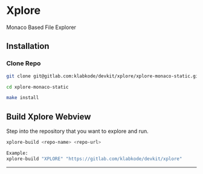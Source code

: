 # Xplore

Monaco Based File Explorer

## Installation

### Clone Repo

```bash
git clone git@gitlab.com:klabkode/devkit/xplore/xplore-monaco-static.git
```

```bash
cd xplore-monaco-static

make install
```

## Build Xplore Webview

Step into the repository that you want to explore and run.

```bash
xplore-build <repo-name> <repo-url>

Example:
xplore-build "XPLORE" "https://gitlab.com/klabkode/devkit/xplore"
```
---
